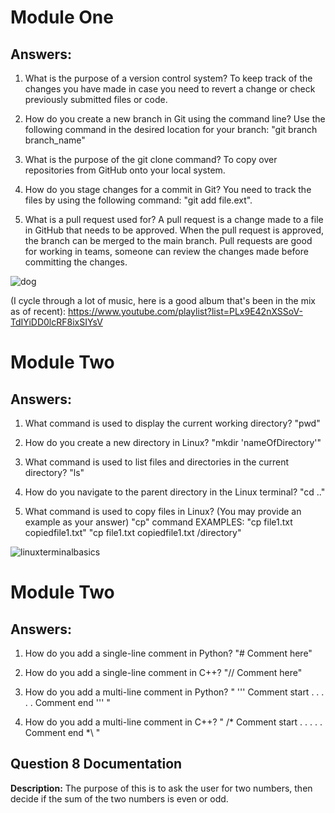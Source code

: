 # Module One

## Answers:

1. What is the purpose of a version control system?
   To keep track of the changes you have made in case you need to revert a change or check previously submitted files or code.

2. How do you create a new branch in Git using the command line?
   Use the following command in the desired location for your branch: "git branch branch_name"
      
3. What is the purpose of the git clone command?
   To copy over repositories from GitHub onto your local system.
      
4. How do you stage changes for a commit in Git?
   You need to track the files by using the following command: "git add file.ext".
      
5. What is a pull request used for?
   A pull request is a change made to a file in GitHub that needs to be approved. When the pull request is approved, the branch can be merged to the main branch. Pull requests are good for working in teams, someone can review the changes made before committing the changes.

![dog](https://github.com/g-nono/Gino_Training_Modules/assets/25494635/f762faa9-65da-4da0-96d2-8070538f3eda)


(I cycle through a lot of music, here is a good album that's been in the mix as of recent):
https://www.youtube.com/playlist?list=PLx9E42nXSSoV-TdIYiDD0lcRF8ixSIYsV





# Module Two

## Answers:
1. What command is used to display the current working directory?
   "pwd"

2. How do you create a new directory in Linux?
   "mkdir 'nameOfDirectory'"

3. What command is used to list files and directories in the current directory?
   "ls"

4. How do you navigate to the parent directory in the Linux terminal?
   "cd .."

5. What command is used to copy files in Linux? (You may provide an example as your answer)
   "cp" command
   EXAMPLES: "cp file1.txt copiedfile1.txt"
             "cp file1.txt copiedfile1.txt /directory"


![linuxterminalbasics](https://github.com/g-nono/Gino_Training_Modules/assets/25494635/73522fd6-afc2-4c10-a5f0-2069764da76a)





# Module Two

## Answers:
1. How do you add a single-line comment in Python?
   "# Comment here"

2. How do you add a single-line comment in C++?
   "// Comment here"

4. How do you add a multi-line comment in Python?
   " ''' Comment start
   . . . . . Comment end ''' "

5. How do you add a multi-line comment in C++?
   " /* Comment start
   . . . . . Comment end *\ "




## Question 8 Documentation
__Description:__
The purpose of this is to ask the user for two numbers, then decide if the sum of the two numbers is even or odd.
